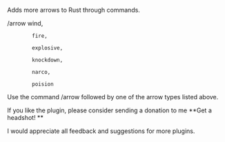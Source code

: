Adds more arrows to Rust through commands.


/arrow wind,

            fire,

            explosive,

            knockdown,

            narco,

            poision


Use the command /arrow followed by one of the arrow types listed above.

If you like the plugin, please consider sending a donation to me 
**Get a headshot! **


I would appreciate all feedback and suggestions for more plugins.